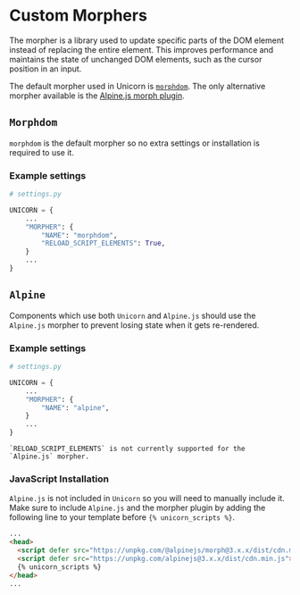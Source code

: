 # Custom Morphers

The morpher is a library used to update specific parts of the DOM element instead of replacing the entire element. This improves performance and maintains the state of unchanged DOM elements, such as the cursor position in an input.

The default morpher used in Unicorn is [`morphdom`](https://github.com/patrick-steele-idem/morphdom). The only alternative morpher available is the [Alpine.js morph plugin](https://alpinejs.dev/plugins/morph).

## `Morphdom`

`morphdom` is the default morpher so no extra settings or installation is required to use it.

### Example settings

```python
# settings.py

UNICORN = {
    ...
    "MORPHER": {
        "NAME": "morphdom",
        "RELOAD_SCRIPT_ELEMENTS": True,
    }
    ...
}
```

## `Alpine`

Components which use both `Unicorn` and `Alpine.js` should use the `Alpine.js` morpher to prevent losing state when it gets re-rendered.

### Example settings

```python
# settings.py

UNICORN = {
    ...
    "MORPHER": {
        "NAME": "alpine",
    }
    ...
}
```

```{note}
`RELOAD_SCRIPT_ELEMENTS` is not currently supported for the `Alpine.js` morpher.
```

### JavaScript Installation

`Alpine.js` is not included in `Unicorn` so you will need to manually include it. Make sure to include `Alpine.js` and the morpher plugin by adding the following line to your template before `{% unicorn_scripts %}`.

```html
...
<head>
  <script defer src="https://unpkg.com/@alpinejs/morph@3.x.x/dist/cdn.min.js"></script>
  <script defer src="https://unpkg.com/alpinejs@3.x.x/dist/cdn.min.js"></script>
  {% unicorn_scripts %}
</head>
...
```
